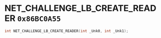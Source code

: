 # NET_CHALLENGE_LB_CREATE_READER `0x86BC0A55`

```cpp
int NET_CHALLENGE_LB_CREATE_READER(int _Unk0, int _Unk1);
```